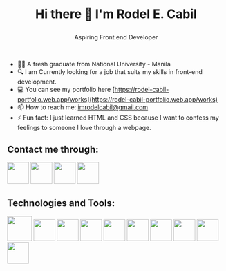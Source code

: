 # <p align=center>Hi there 👋 I'm Rodel E. Cabil</p>
<p align=center>Aspiring Front end Developer</p>

<br>

- :man_student: A fresh graduate from National University - Manila
- :mag: I am Currently looking for a job that suits my skills in front-end development.
- :computer: You can see my portfolio here [https://rodel-cabil-portfolio.web.app/works](https://rodel-cabil-portfolio.web.app/works)
- 📫 How to reach me: [imrodelcabil@gmail.com](imrodelcabil@gmail.com)
- ⚡ Fun fact: I just learned HTML and CSS because I want to confess my feelings to someone I love through a webpage.

## Contact me through:
<a><a/>
<a href="https://www.facebook.com/rodel.cabil/"><img src="https://clipart.info/images/ccovers/1509135366facebook-symbol-png-logo.png" width="50" /></a>
<a href="https://www.instagram.com/rodelcabil_/"><img src="https://www.freepnglogos.com/uploads/instagram-icon-png/instagram-icon-suzem-limited-make-known-20.png" width="50" /></a>
<a href="https://twitter.com/rodelcabil_"><img src="https://www.freeiconspng.com/uploads/cricle-twitter-emblem-png-clipart-8.png" width="50" /></a>
<a href="https://www.linkedin.com/in/rodel-cabil-1090b5226/"><img src="http://mediacause.org/wp-content/uploads/Linkedin-Logo.png" width="50" /></a>

## Technologies and Tools:
<a><a/>
<img src="https://cdn-icons-png.flaticon.com/512/1216/1216733.png" width="57" />
<img src="https://camo.githubusercontent.com/b059b3150634ebbb37fac310309b3c4a841b0ecdabcc7409c0067397f8a3931b/687474703a2f2f696f31332d686967682d6470692e61707073706f742e636f6d2f696d616765732f435353335f4c6f676f2e737667" width="50" />
<img src="https://www.freepnglogos.com/uploads/javascript-png/js-logo-png-5.png" width="50" />
<img src="https://icons-for-free.com/iconfiles/png/512/design+development+facebook+framework+mobile+react+icon-1320165723839064798.png" width="50" /> 
<img src="https://vectorified.com/images/icon-react-native-24.png" width="50" />
<img src="https://iconape.com/wp-content/files/an/351546/png/tailwind-css-logo.png" width="50" />
<img src="https://alexisvt.gallerycdn.vsassets.io/extensions/alexisvt/flutter-snippets/0.0.2/1529817162825/Microsoft.VisualStudio.Services.Icons.Default" width="50" />
<img src="https://gw.alipayobjects.com/zos/rmsportal/KDpgvguMpGfqaHPjicRK.svg" width="50" />
<img src="https://cdn.freebiesupply.com/logos/large/2x/visual-studio-code-logo-png-transparent.png" width="50" />
<img src="https://pngimg.com/uploads/github/github_PNG40.png" width="50" />

